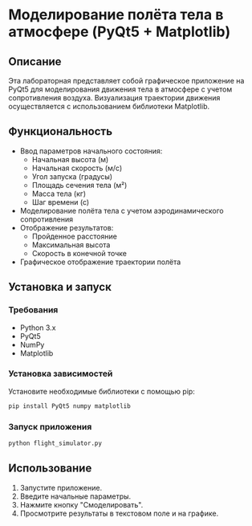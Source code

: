 # Моделирование полёта тела в атмосфере (PyQt5 + Matplotlib)

## Описание
Эта лабораторная представляет собой графическое приложение на PyQt5 для моделирования движения тела в атмосфере с учетом сопротивления воздуха. Визуализация траектории движения осуществляется с использованием библиотеки Matplotlib.

## Функциональность
- Ввод параметров начального состояния:
  - Начальная высота (м)
  - Начальная скорость (м/с)
  - Угол запуска (градусы)
  - Площадь сечения тела (м²)
  - Масса тела (кг)
  - Шаг времени (с)
- Моделирование полёта тела с учетом аэродинамического сопротивления
- Отображение результатов:
  - Пройденное расстояние
  - Максимальная высота
  - Скорость в конечной точке
- Графическое отображение траектории полёта

## Установка и запуск
### Требования
- Python 3.x
- PyQt5
- NumPy
- Matplotlib

### Установка зависимостей
Установите необходимые библиотеки с помощью pip:
```sh
pip install PyQt5 numpy matplotlib
```

### Запуск приложения
```sh
python flight_simulator.py
```

## Использование
1. Запустите приложение.
2. Введите начальные параметры.
3. Нажмите кнопку "Смоделировать".
4. Просмотрите результаты в текстовом поле и на графике.



